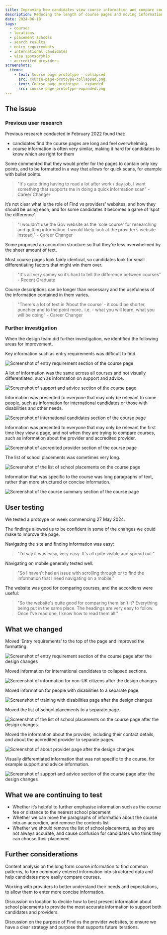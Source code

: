 ```yaml
---
title: Improving how candidates view course information and compare courses
description: Reducing the length of course pages and moving information to be accessible at the point of need.
date: 2024-06-18
tags:
  - courses
  - locations
  - placement schools
  - search results
  - entry requirements
  - international candidates
  - visa sponsorship
  - accredited providers
screenshots:
  items:
    - text: Course page prototype - collapsed
      src: course-page-protoype-collapsed.png
    - text: Course page prototype - expanded
      src: course-page-prototype-expanded.png
---
```


## The issue

### Previous user research

Previous research conducted in February 2022 found that:

- candidates find the course pages are long and feel overwhelming​.
- course information is often very similar, making it hard for candidates to know which are right for them​

Some commented that they would prefer for the pages to contain only key points, and to be formatted in a way that allows for quick scans, for example with bullet points.

> "It's quite tiring having to read a lot after work / day job, I want something that supports me in doing a quick information scan" - Career Changer

It’s not clear what is the role of Find vs providers’ websites​​, and how they should be using each; and for some candidates it becomes a game of ‘spot the difference’.​

> "I wouldn't use the Gov website as the 'sole course' for researching and getting information. I would likely look at the provider’s website instead." - Career Changer​

Some proposed an accordion structure so that they’re less overwhelmed by the sheer amount of text.​

Most course pages look fairly identical, so candidates look for small differentiating factors that might win them over.​

> "It's all very samey so it’s hard to tell the difference between courses" - Recent Graduate

Course descriptions can be longer than necessary and the usefulness of the information contained in them varies.

> "There's a lot of text in ‘About the course’ - it could be shorter, punchier and to the point more.. i.e. - what you will learn, what you will be doing" - Career Changer

### Further investigation

When the design team did further investigation, we identified the following areas for improvement.

Key information such as entry requirements was difficult to find.

![Screenshot of entry requirement section of the course page](entry-requirements-before.png)

A lot of information was the same across all courses and not visually differentiated, such as information on support and advice.

![Screenshot of support and advice section of the course page](support-and-advice-before.png)

Information was presented to everyone that may only be relevant to some people, such as information for international candidates or those with disabilities and other needs.

![Screenshot of international candidates section of the course page](international-candidates-before.png)

Information was presented to everyone that may only be relevant the first time they view a page, and not when they are trying to compare courses, such as information about the provider and accredited provider.

![Screenshot of accredited provider section of the course page](about-accredited-provider.png)

The list of school placements was sometimes very long.

![Screenshot of the list of school placements on the course page](school-placements-before.png)

Information that was specific to the course was long paragraphs of text, rather than more structured or concise information.

![Screenshot of the course summary section of the course page](about-the-course.png)

## User testing

We tested a protoype on week commencing 27 May 2024.

The findings allowed us to be confident in some of the changes we could make to improve the page.

Navigating the site and finding information was easy:

> "I'd say it was easy, very easy. It's all quite visible and spread out."

Navigating on mobile generally tested well:

> "So I haven't had an issue with scrolling through or to find the information that I need navigating on a mobile."

The website was good for comparing courses, and the accordions were useful:

> "So the website's quite good for comparing them isn't it? Everything being put in the same place. The headings are very easy to follow. Once I've read one, I know how to read them all."

## What we changed

Moved ‘Entry requirements’ to the top of the page and improved the formatting.

![Screenshot of entry requirement section of the course page after the design changes](entry-requirements-after.png)

Moved information for international candidates to collapsed sections.

![Screenshot of information for non-UK citizens after the design changes](international-candidates-after.png)

Moved information for people with disabilities to a separate page.

![Screenshot of training with disabilities page after the design changes](training-with-disabilities-after.png)

Moved the list of school placements to a separate page.

![Screenshot of the list of school placements on the course page after the design changes](school-placements-after.png)

Moved the information about the provider, including their contact details, and about the accredited provider to separate pages.

![Screenshot of about provider page after the design changes](about-provider-after.png)

Visually differentiated information that was not specific to the course, for example support and advice information.

![Screenshot of support and advice section of the course page after the design changes](support-and-advice-after.png)

## What we are continuing to test

- Whether it’s helpful to further emphasise information such as the course fee or distance to the nearest school placement
- Whether we can move the paragraphs of information about the course into an accordion, and remove the contents list
- Whether we should remove the list of school placements, as they are not always accurate, and cause confusion for candidates who think they can choose their placement

## Further considerations

Content analysis on the long form course information to find common patterns, to turn commonly entered information into structured data and help candidates more easily compare courses.

Working with providers to better understand their needs and expectations, to allow them to enter more concise information.

Discussion on location to decide how to best present information about school placements to provide the most accurate information to support both candidates and providers.

Discussion on the purpose of Find vs the provider websites, to ensure we have a clear strategy and purpose that supports future iterations.
